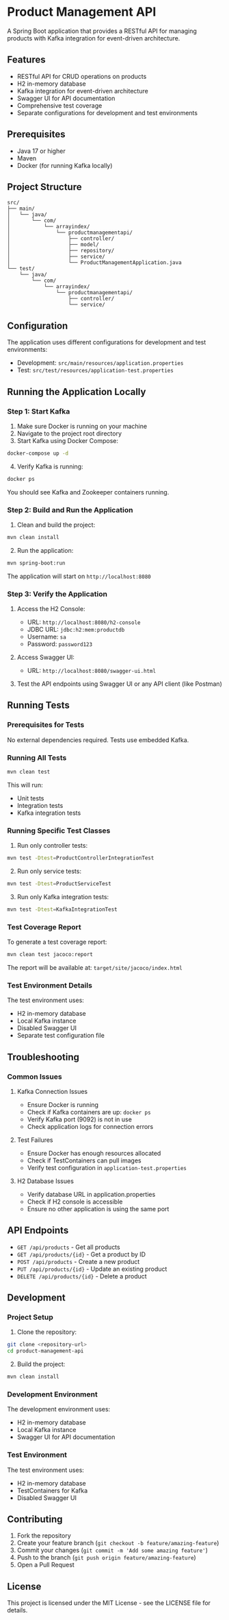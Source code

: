 # Product Management API

A Spring Boot application that provides a RESTful API for managing products with Kafka integration for event-driven architecture.

## Features

- RESTful API for CRUD operations on products
- H2 in-memory database
- Kafka integration for event-driven architecture
- Swagger UI for API documentation
- Comprehensive test coverage
- Separate configurations for development and test environments

## Prerequisites

- Java 17 or higher
- Maven
- Docker (for running Kafka locally)

## Project Structure

```
src/
├── main/
│   └── java/
│       └── com/
│           └── arrayindex/
│               └── productmanagementapi/
│                   ├── controller/
│                   ├── model/
│                   ├── repository/
│                   ├── service/
│                   └── ProductManagementApplication.java
└── test/
    └── java/
        └── com/
            └── arrayindex/
                └── productmanagementapi/
                    ├── controller/
                    └── service/
```

## Configuration

The application uses different configurations for development and test environments:

- Development: `src/main/resources/application.properties`
- Test: `src/test/resources/application-test.properties`

## Running the Application Locally

### Step 1: Start Kafka

1. Make sure Docker is running on your machine
2. Navigate to the project root directory
3. Start Kafka using Docker Compose:
```bash
docker-compose up -d
```
4. Verify Kafka is running:
```bash
docker ps
```
You should see Kafka and Zookeeper containers running.

### Step 2: Build and Run the Application

1. Clean and build the project:
```bash
mvn clean install
```

2. Run the application:
```bash
mvn spring-boot:run
```

The application will start on `http://localhost:8080`

### Step 3: Verify the Application

1. Access the H2 Console:
   - URL: `http://localhost:8080/h2-console`
   - JDBC URL: `jdbc:h2:mem:productdb`
   - Username: `sa`
   - Password: `password123`

2. Access Swagger UI:
   - URL: `http://localhost:8080/swagger-ui.html`

3. Test the API endpoints using Swagger UI or any API client (like Postman)

## Running Tests

### Prerequisites for Tests

No external dependencies required. Tests use embedded Kafka.

### Running All Tests

```bash
mvn clean test
```

This will run:
- Unit tests
- Integration tests
- Kafka integration tests

### Running Specific Test Classes

1. Run only controller tests:
```bash
mvn test -Dtest=ProductControllerIntegrationTest
```

2. Run only service tests:
```bash
mvn test -Dtest=ProductServiceTest
```

3. Run only Kafka integration tests:
```bash
mvn test -Dtest=KafkaIntegrationTest
```

### Test Coverage Report

To generate a test coverage report:
```bash
mvn clean test jacoco:report
```
The report will be available at: `target/site/jacoco/index.html`

### Test Environment Details

The test environment uses:
- H2 in-memory database
- Local Kafka instance
- Disabled Swagger UI
- Separate test configuration file

## Troubleshooting

### Common Issues

1. Kafka Connection Issues
   - Ensure Docker is running
   - Check if Kafka containers are up: `docker ps`
   - Verify Kafka port (9092) is not in use
   - Check application logs for connection errors

2. Test Failures
   - Ensure Docker has enough resources allocated
   - Check if TestContainers can pull images
   - Verify test configuration in `application-test.properties`

3. H2 Database Issues
   - Verify database URL in application.properties
   - Check if H2 console is accessible
   - Ensure no other application is using the same port

## API Endpoints

- `GET /api/products` - Get all products
- `GET /api/products/{id}` - Get a product by ID
- `POST /api/products` - Create a new product
- `PUT /api/products/{id}` - Update an existing product
- `DELETE /api/products/{id}` - Delete a product

## Development

### Project Setup

1. Clone the repository:
```bash
git clone <repository-url>
cd product-management-api
```

2. Build the project:
```bash
mvn clean install
```

### Development Environment

The development environment uses:
- H2 in-memory database
- Local Kafka instance
- Swagger UI for API documentation

### Test Environment

The test environment uses:
- H2 in-memory database
- TestContainers for Kafka
- Disabled Swagger UI

## Contributing

1. Fork the repository
2. Create your feature branch (`git checkout -b feature/amazing-feature`)
3. Commit your changes (`git commit -m 'Add some amazing feature'`)
4. Push to the branch (`git push origin feature/amazing-feature`)
5. Open a Pull Request

## License

This project is licensed under the MIT License - see the LICENSE file for details.